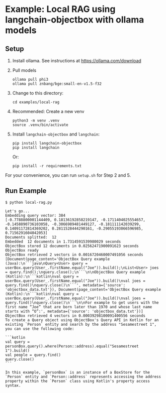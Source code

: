 # Example: Local RAG using langchain-objectbox with ollama models

## Setup

 1. Install ollama. See instructions at https://ollama.com/download

 2. Pull models

        ollama pull phi3
        ollama pull znbang/bge:small-en-v1.5-f32
 
 3. Change to this directory:

        cd examples/local-rag

 4. Recommended: Create a new venv

        python3 -m venv .venv
        source .venv/bin/activate

 5. Install `langchain-objectbox` and `langchain`: 

        pip install langchain-objectbox
        pip install langchain
    Or: 

        pip install -r requirements.txt

For your convenience, you can run `setup.sh` for Step 2 and 5.

## Run Example
        
~~~
$ python local-rag.py 

Let's go...
Embedding query vector: 384
[-0.7788800001144409, 0.18136192858219147, -0.1711404025554657, -0.1458890736103058, -0.3066989481449127, -0.181111142039299, 0.14091172814369202, 0.2811528444290161, -0.29055193066596985, 0.7156291604042053]
Documents splitted:  12
Embedded  12 documents in 1.7314591539980029 seconds
ObjectBox stored 12 documents in 0.02562471900091623 seconds
ObjectBox ready
ObjectBox retrieved 2 vectors in 0.0016720460007491056 seconds
[Document(page_content='ObjectBox Query example (Java):\n```java\nQuery<User> query = userBox.query(User_.firstName.equal("Joe")).build();\nList<User> joes = query.find();\nquery.close();\n```\n\nObjectBox Query example (Kotlin):\n```kotlin\nval query = userBox.query(User_.firstName.equal("Joe")).build()\nval joes = query.find()\nquery.close()\n```', metadata={'source': 'objectbox_data.txt'}), Document(page_content='ObjectBox Query example (Kotlin):\n```kotlin\nval query = userBox.query(User_.firstName.equal("Joe")).build()\nval joes = query.find()\nquery.close()\n```\n\nFor example to get users with the first name “Joe” that are born later than 1970 and whose last name starts with “O”:', metadata={'source': 'objectbox_data.txt'})]
ObjectBox retrieved 4 vectors in 0.00039298100091400556 seconds
To create a Query object using ObjectBox's Query API in Kotlin for an existing `Person` entity and search by the address "Sesamestreet 1", you can use the following code:

```kotlin
val query = personBox.query().where(Person::address).equal("Sesamestreet 1").build()
val people = query.find()
query.close()
```

In this example, `personBox` is an instance of a BoxStore for the `Person` entity and `Person::address` represents accessing the address property within the `Person` class using Kotlin's property access syntax.
~~~

